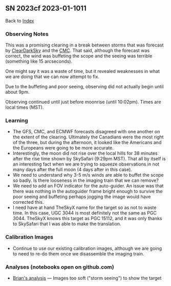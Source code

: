 ## SN 2023cf 2023-01-1011

Back to [Index](../index.html)

### Observing Notes

This was a promising clearing in a break between storms that was forecast by [ClearDarkSky](./AmazingCanadianForecast-1.png) and the [CMC](AmazingCanadianForecast-2.png). That said, although the forecast was correct, the wind was buffeting the scope and the seeing was terrible (something like 15 arcseconds).

One might say it was a waste of time, but it revealed weaknesses in what we are doing that we can now attempt to fix.

Due to the buffeting and poor seeing, observing did not actually begin until about 9pm.

Observing continued until just before moonrise (until 10:02pm). Times are local times (MST). 

### Learning

* The GFS, CMC, and ECMWF forecasts disagreed with one another on the extent of the clearing. Ultimately the Canadians were the most right of the three, but during the afternoon, it looked like the Americans and the Europeans were going to be more accurate.
* Interestingly, the moon did not rise over the local hills for 38 minutes after the rise time shown by SkySafari (9:29pm MST). That all by itself is an interesting fact when we are trying to squeeze observations in not many days after the full moon (4 days after in this case).
* We need to understand why 3-5 m/s winds are able to buffet the scope so badly. Is there looseness in the imaging train that we can remove?
* We need to add an FOV indicator for the auto-guider. An issue was that there was nothing in the autoguider frame bright enough to survive the poor seeing and buffeting perhaps jogging the image would have corrected this.
* I need have at hand TheSkyX name for the target so as not to waste time. In this case, UGC 3044 is most definitely not the same as PGC 3044. TheSkyX knows this target as PGC 15112, and it was only thanks to SkySafari that I was able to make the translation.

### Calibration Images

* Continue to use our existing calibration images, although we are going to need to re-do them once we disassemble the imaging train.

### Analyses (notebooks open on github.com)

* [Brian's analysis](https://github.com/brianhill/transient-astronomy/blob/master/targets/SN_2023cf/2023-01-1011/analysis-brian.ipynb) &mdash; Images too soft ("storm seeing") to show the target
